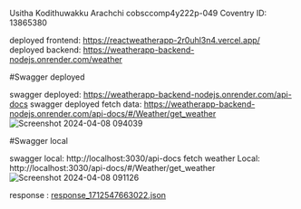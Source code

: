 Usitha Kodithuwakku Arachchi
cobsccomp4y222p-049
Coventry ID: 13865380

deployed frontend: https://reactweatherapp-2r0uhl3n4.vercel.app/
deployed backend: https://weatherapp-backend-nodejs.onrender.com/weather


#Swagger deployed

swagger deployed:  https://weatherapp-backend-nodejs.onrender.com/api-docs
swagger deployed fetch data: https://weatherapp-backend-nodejs.onrender.com/api-docs/#/Weather/get_weather
![Screenshot 2024-04-08 094039](https://github.com/Usitha5555/weatherApp_backend_nodejs/assets/83726451/f2098a93-dcb5-47fe-8695-e4a52ca2f0e6)




#Swagger local

swagger local: http://localhost:3030/api-docs
fetch weather Local: http://localhost:3030/api-docs/#/Weather/get_weather
![Screenshot 2024-04-08 091126](https://github.com/Usitha5555/weatherApp_backend_nodejs/assets/83726451/d83af6ee-ddc5-4fec-b448-377165ba0733)



response : [response_1712547663022.json](https://github.com/Usitha5555/weatherApp_backend_nodejs/files/14900643/response_1712547663022.json)

  
